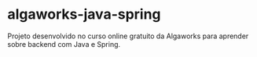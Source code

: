 # algaworks-java-spring
Projeto desenvolvido no curso online gratuito da Algaworks para aprender sobre backend com Java e Spring.
